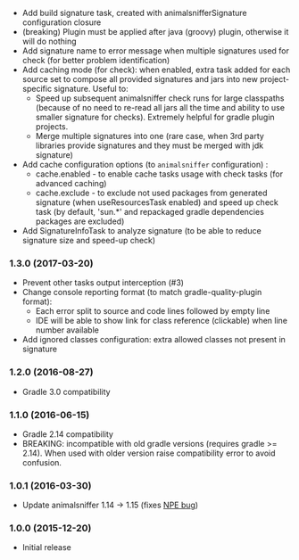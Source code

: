 * Add build signature task, created with animalsnifferSignature configuration closure 
* (breaking) Plugin must be applied after java (groovy) plugin, otherwise it will do nothing
* Add signature name to error message when multiple signatures used for check (for better problem identification) 
* Add caching mode (for check): when enabled, extra task added for each source set to compose all provided signatures and jars into new project-specific signature.
 Useful to:
    - Speed up subsequent animalsniffer check runs for large classpaths (because of no need to re-read all jars all the 
     time and ability to use smaller signature for checks). Extremely helpful for gradle plugin projects.
    - Merge multiple signatures into one (rare case, when 3rd party libraries provide signatures and they must be merged with jdk signature)
* Add cache configuration options (to `animalsniffer` configuration) :
    - cache.enabled - to enable cache tasks usage with check tasks (for advanced caching)
    - cache.exclude - to exclude not used packages from generated signature (when useResourcesTask enabled) and speed up check task 
    (by default, 'sun.*' and repackaged gradle dependencies packages are excluded)
* Add SignatureInfoTask to analyze signature (to be able to reduce signature size and speed-up check)

### 1.3.0 (2017-03-20)
* Prevent other tasks output interception (#3)
* Change console reporting format (to match gradle-quality-plugin format):
    - Each error split to source and code lines followed by empty line
    - IDE will be able to show link for class reference (clickable) when line number available
* Add ignored classes configuration: extra allowed classes not present in signature

### 1.2.0 (2016-08-27)
* Gradle 3.0 compatibility

### 1.1.0 (2016-06-15)
* Gradle 2.14 compatibility
* BREAKING: incompatible with old gradle versions (requires gradle >= 2.14). 
  When used with older version raise compatibility error to avoid confusion.

### 1.0.1 (2016-03-30)
* Update animalsniffer 1.14 -> 1.15 (fixes [NPE bug](https://github.com/mojohaus/animal-sniffer/issues/8))

### 1.0.0 (2015-12-20)
* Initial release
